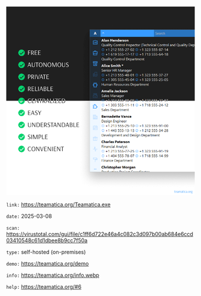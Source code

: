 ![cover](cover.webp)

`link:` https://teamatica.org/Teamatica.exe

`date:` 2025-03-08

`scan:` https://virustotal.com/gui/file/c1ff6d722e46a4c082c3d097b00ab684e6ccd03410548c61d1dbee8b9cc7f50a

`type:` self-hosted (on-premises)

`demo:` https://teamatica.org/demo

`info:` https://teamatica.org/info.webp

`help:` https://teamatica.org/#6
